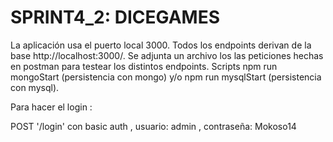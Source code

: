 # SPRINT4_2: DICEGAMES

La aplicación usa el puerto local 3000. Todos los endpoints derivan de la base http://localhost:3000/. Se adjunta un archivo los las peticiones hechas en postman para testear los distintos endpoints. Scripts npm run mongoStart (persistencia con mongo) y/o npm run mysqlStart (persistencia con mysql).

Para hacer el login :

POST '/login' con basic auth , usuario: admin , contraseña: Mokoso14

